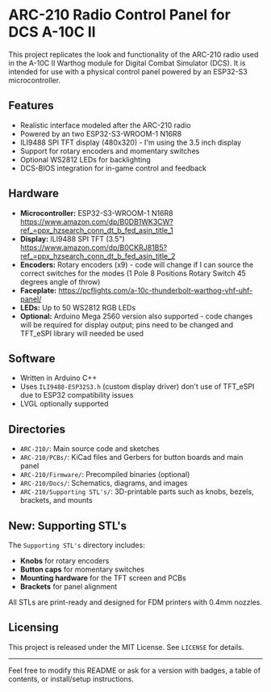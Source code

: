 # ARC-210 Radio Control Panel for DCS A-10C II

This project replicates the look and functionality of the ARC-210 radio used in the A-10C II Warthog module for Digital Combat Simulator (DCS). It is intended for use with a physical control panel powered by an ESP32-S3 microcontroller.

## Features

- Realistic interface modeled after the ARC-210 radio
- Powered by an two ESP32-S3-WROOM-1 N16R8
- ILI9488 SPI TFT display (480x320) - I'm using the 3.5 inch display
- Support for rotary encoders and momentary switches
- Optional WS2812 LEDs for backlighting
- DCS-BIOS integration for in-game control and feedback

## Hardware

- **Microcontroller:** ESP32-S3-WROOM-1 N16R8 
    https://www.amazon.com/dp/B0DB1WK3CW?ref_=ppx_hzsearch_conn_dt_b_fed_asin_title_1
- **Display:** ILI9488 SPI TFT (3.5") 
    https://www.amazon.com/dp/B0CKRJ81B5?ref_=ppx_hzsearch_conn_dt_b_fed_asin_title_2
- **Encoders:** Rotary encoders (x9) - code will change if I can source the correct switches for the modes (1 Pole 8 Positions Rotary Switch 45 degrees angle of throw)
- **Faceplate:** https://pcflights.com/a-10c-thunderbolt-warthog-vhf-uhf-panel/ 
- **LEDs:** Up to 50 WS2812 RGB LEDs
- **Optional:** Arduino Mega 2560 version also supported - code changes will be required for display output; pins need to be changed and TFT_eSPI library will needed be used

## Software

- Written in Arduino C++
- Uses `ILI9488-ESP32S3.h` (custom display driver) don't use of TFT_eSPI due to ESP32 compatibility issues
- LVGL optionally supported

## Directories

- `ARC-210/`: Main source code and sketches
- `ARC-210/PCBs/`: KiCad files and Gerbers for button boards and main panel
- `ARC-210/Firmware/`: Precompiled binaries (optional)
- `ARC-210/Docs/`: Schematics, diagrams, and images
- `ARC-210/Supporting STL's/`: 3D-printable parts such as knobs, bezels, brackets, and mounts

## New: Supporting STL's

The `Supporting STL's` directory includes:
- **Knobs** for rotary encoders
- **Button caps** for momentary switches
- **Mounting hardware** for the TFT screen and PCBs
- **Brackets** for panel alignment

All STLs are print-ready and designed for FDM printers with 0.4mm nozzles.

## Licensing

This project is released under the MIT License. See `LICENSE` for details.

---

Feel free to modify this README or ask for a version with badges, a table of contents, or install/setup instructions.
